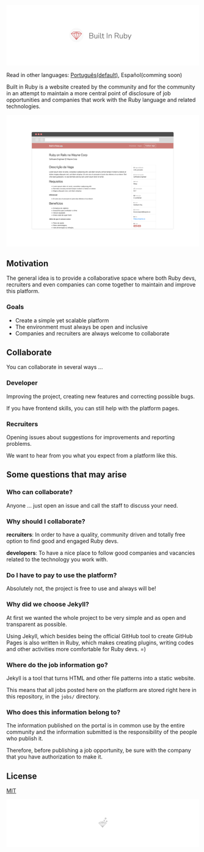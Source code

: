 ![Built In Ruby Repository Header](./github-header.png)

Read in other languages: [Português(default)](./README.md), Español(comming soon)

Built in Ruby is a website created by the community and for the community in an attempt to maintain a more central point of disclosure of job opportunities and companies that work with the Ruby language and related technologies.

![Project Screenshot](./screenshot.png)

## Motivation

The general idea is to provide a collaborative space where both Ruby devs, recruiters and even companies can come together to maintain and improve this platform.

### Goals

 * Create a simple yet scalable platform
 * The environment must always be open and inclusive
 * Companies and recruiters are always welcome to collaborate

## Collaborate

You can collaborate in several ways ...

### Developer

Improving the project, creating new features and correcting possible bugs.

If you have frontend skills, you can still help with the platform pages.

### Recruiters

Opening issues about suggestions for improvements and reporting problems.

We want to hear from you what you expect from a platform like this.

## Some questions that may arise

### Who can collaborate?

Anyone ... just open an issue and call the staff to discuss your need.

### Why should I collaborate?

**recruiters**: In order to have a quality, community driven and totally free option to find good and engaged Ruby devs.

**developers**: To have a nice place to follow good companies and vacancies related to the technology you work with.

### Do I have to pay to use the platform?

Absolutely not, the project is free to use and always will be!

### Why did we choose Jekyll?

At first we wanted the whole project to be very simple and as open and transparent as possible.

Using Jekyll, which besides being the official GitHub tool to create GitHub Pages is also written in Ruby, which makes creating plugins, writing codes and other activities more comfortable for Ruby devs.  =)

### Where do the job information go?

Jekyll is a tool that turns HTML and other file patterns into a static website.

This means that all jobs posted here on the platform are stored right here in this repository, in the `jobs/` directory.

### Who does this information belong to?

The information published on the portal is in common use by the entire community and the information submitted is the responsibility of the people who publish it.

Therefore, before publishing a job opportunity, be sure with the company that you have authorization to make it.



## License

[MIT](./LICENSE)


![GitHub Projeto Footer](./github-footer.png)
